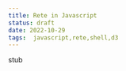 ```yaml
---
title: Rete in Javascript
status: draft
date: 2022-10-29
tags:  javascript,rete,shell,d3 
---
```

stub
